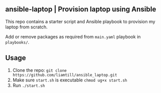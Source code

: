 ## ansible-laptop | Provision laptop using Ansible

This repo contains a starter script and Ansible playbook to provision my laptop from scratch.

Add or remove packages as required from `main.yaml` playbook in `playbooks/`.

## Usage

1. Clone the repo: `git clone https://github.com/liamtill/ansible_laptop.git`
2. Make sure `start.sh` is executable `chmod ug+x start.sh`
3. Run `./start.sh`